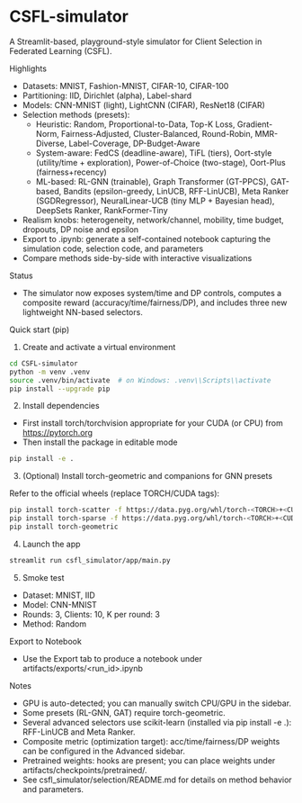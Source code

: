 # CSFL-simulator

A Streamlit-based, playground-style simulator for Client Selection in Federated Learning (CSFL).

Highlights
- Datasets: MNIST, Fashion-MNIST, CIFAR-10, CIFAR-100
- Partitioning: IID, Dirichlet (alpha), Label-shard
- Models: CNN-MNIST (light), LightCNN (CIFAR), ResNet18 (CIFAR)
- Selection methods (presets):
  - Heuristic: Random, Proportional-to-Data, Top-K Loss, Gradient-Norm, Fairness-Adjusted, Cluster-Balanced, Round-Robin, MMR-Diverse, Label-Coverage, DP-Budget-Aware
  - System-aware: FedCS (deadline-aware), TiFL (tiers), Oort-style (utility/time + exploration), Power-of-Choice (two-stage), Oort-Plus (fairness+recency)
  - ML-based: RL-GNN (trainable), Graph Transformer (GT-PPCS), GAT-based, Bandits (epsilon-greedy, LinUCB, RFF-LinUCB), Meta Ranker (SGDRegressor), NeuralLinear-UCB (tiny MLP + Bayesian head), DeepSets Ranker, RankFormer-Tiny
- Realism knobs: heterogeneity, network/channel, mobility, time budget, dropouts, DP noise and epsilon
- Export to .ipynb: generate a self-contained notebook capturing the simulation code, selection code, and parameters
- Compare methods side-by-side with interactive visualizations

Status
- The simulator now exposes system/time and DP controls, computes a composite reward (accuracy/time/fairness/DP), and includes three new lightweight NN-based selectors.

Quick start (pip)
1) Create and activate a virtual environment

```bash
cd CSFL-simulator
python -m venv .venv
source .venv/bin/activate  # on Windows: .venv\\Scripts\\activate
pip install --upgrade pip
```

2) Install dependencies

- First install torch/torchvision appropriate for your CUDA (or CPU) from https://pytorch.org
- Then install the package in editable mode

```bash
pip install -e .
```

3) (Optional) Install torch-geometric and companions for GNN presets

Refer to the official wheels (replace TORCH/CUDA tags):

```bash
pip install torch-scatter -f https://data.pyg.org/whl/torch-<TORCH>+<CUDA>.html
pip install torch-sparse -f https://data.pyg.org/whl/torch-<TORCH>+<CUDA>.html
pip install torch-geometric
```

4) Launch the app

```bash
streamlit run csfl_simulator/app/main.py
```

5) Smoke test
- Dataset: MNIST, IID
- Model: CNN-MNIST
- Rounds: 3, Clients: 10, K per round: 3
- Method: Random

Export to Notebook
- Use the Export tab to produce a notebook under artifacts/exports/<run_id>.ipynb

Notes
- GPU is auto-detected; you can manually switch CPU/GPU in the sidebar.
- Some presets (RL-GNN, GAT) require torch-geometric.
- Several advanced selectors use scikit-learn (installed via pip install -e .): RFF-LinUCB and Meta Ranker.
- Composite metric (optimization target): acc/time/fairness/DP weights can be configured in the Advanced sidebar.
- Pretrained weights: hooks are present; you can place weights under artifacts/checkpoints/pretrained/.
- See csfl_simulator/selection/README.md for details on method behavior and parameters.

